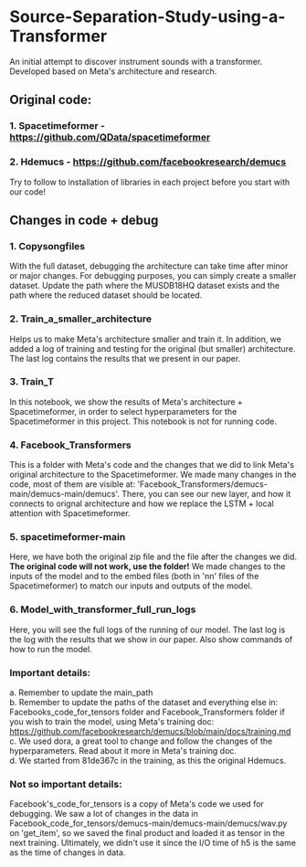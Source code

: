 # Source-Separation-Study-using-a-Transformer
An initial attempt to discover instrument sounds with a transformer. Developed based on Meta's architecture and research.
## Original code:
### 1. Spacetimeformer - https://github.com/QData/spacetimeformer
### 2. Hdemucs - https://github.com/facebookresearch/demucs <br/>
Try to follow to installation of libraries in each project before you start with our code!

## Changes in code + debug
### 1. Copysongfiles
With the full dataset, debugging the architecture can take time after minor or major changes. For debugging purposes, you can simply create a smaller dataset. Update the path where the MUSDB18HQ dataset exists and the path where the reduced dataset should be located.
### 2. Train_a_smaller_architecture
Helps us to make Meta's architecture smaller and train it. In addition, we added a log of training and testing for the original (but smaller) architecture. The last log contains the results that we present in our paper.
### 3. Train_T
In this notebook, we show the results of Meta's architecture + Spacetimeformer, in order to select hyperparameters for the Spacetimeformer in this project. This notebook is not for running code.
### 4. Facebook_Transformers
This is a folder with Meta's code and the changes that we did to link Meta's original architecture to the Spacetimeformer. We made many changes in the code, most of them are visible at: 'Facebook_Transformers/demucs-main/demucs-main/demucs'. There, you can see our new layer, and how it connects to orignal architecture and how we replace the LSTM + local attention with Spacetimeformer.
### 5. spacetimeformer-main
Here, we have both the original zip file and the file after the changes we did. **The original code will not work, use the folder!**
We made changes to the inputs of the model and to the embed files (both in 'nn' files of the Spacetimeformer) to match our inputs and outputs of the model.
### 6. Model_with_transformer_full_run_logs
Here, you will see the full logs of the running of our model. The last log is the log with the results that we show in our paper.
Also show commands of how to run the model.

### Important details: 
a. Remember to update the main_path <br/>
b. Remember to update the paths of the dataset and everything else in: Facebooks_code_for_tensors folder and Facebook_Transformers folder if you wish to train the model, using Meta's training doc: https://github.com/facebookresearch/demucs/blob/main/docs/training.md <br/>
c. We used dora, a great tool to change and follow the changes of the hyperparameters. Read about it more in Meta's training doc. <br/>
d. We started from 81de367c in the training, as this the original Hdemucs. 

### Not so important details:
Facebook's_code_for_tensors is a copy of Meta's code we used for debugging. We saw a lot of changes in the data in Facebook_code_for_tensors/demucs-main/demucs-main/demucs/wav.py on 'get_item', so we saved the final product and loaded it as tensor in the next training. Ultimately, we didn't use it since the I/O time of h5 is the same as the time of changes in data.


